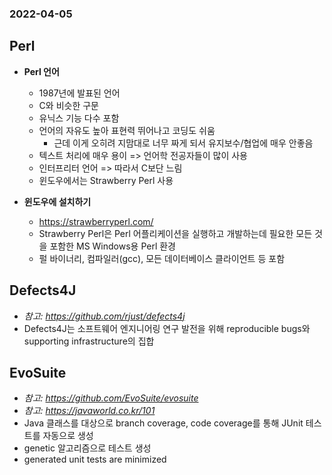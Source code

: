 ### 2022-04-05

## Perl
- **Perl 언어**
  - 1987년에 발표된 언어
  - C와 비슷한 구문
  - 유닉스 기능 다수 포함
  - 언어의 자유도 높아 표현력 뛰어나고 코딩도 쉬움
    - 근데 이게 오히려 지맘대로 너무 짜게 되서 유지보수/협업에 매우 안좋음
  - 텍스트 처리에 매우 용이 => 언어학 전공자들이 많이 사용
  - 인터프리터 언어 => 따라서 C보단 느림
  - 윈도우에서는 Strawberry Perl 사용

- **윈도우에 설치하기**
  - https://strawberryperl.com/
  - Strawberry Perl은 Perl 어플리케이션을 실행하고 개발하는데 필요한 모든 것을 포함한 MS Windows용 Perl 환경
  - 펄 바이너리, 컴파일러(gcc), 모든 데이터베이스 클라이언트 등 포함

## Defects4J
- *참고: https://github.com/rjust/defects4j*
- Defects4J는 소프트웨어 엔지니어링 연구 발전을 위해 reproducible bugs와 supporting infrastructure의 집합

## EvoSuite
- *참고: https://github.com/EvoSuite/evosuite*
- *참고: https://javaworld.co.kr/101*
- Java 클래스를 대상으로 branch coverage, code coverage를 통해 JUnit 테스트를 자동으로 생성
- genetic 알고리즘으로 테스트 생성
- generated unit tests are minimized
